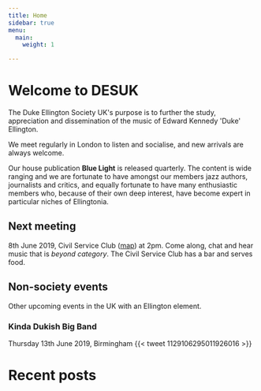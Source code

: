 ```yaml
---
title: Home
sidebar: true
menu:
  main:
    weight: 1

---
```

# Welcome to DESUK

The Duke Ellington Society UK's purpose is to further the study, appreciation and dissemination of the music of Edward Kennedy 'Duke' Ellington.

We meet regularly in London to listen and socialise, and new arrivals are always welcome.

Our house publication **Blue Light** is released quarterly. The content is wide ranging and we are fortunate to have amongst our members jazz authors, journalists and critics, and equally fortunate to have many enthusiastic members who, because of their own deep interest, have become expert in particular niches of Ellingtonia.

## Next meeting

8th June 2019, Civil Service Club ([map](https://goo.gl/maps/Rnxri95RcCLaJNAh6)) at 2pm. Come along, chat and hear music that is _beyond category_. The Civil Service Club has a bar and serves food.

## Non-society events

Other upcoming events in the UK with an Ellington element.

### Kinda Dukish Big Band

Thursday 13th June 2019, Birmingham
{{< tweet 1129106295011926016 >}}

# Recent posts
